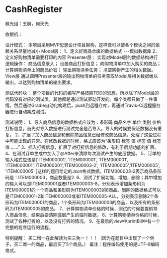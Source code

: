 # CashRegister

枫光组：王枫，何天光


收银机：

设计模式：
    本项目采用MVP思想设计项目架构，这样做可以使各个模块之间的依赖关系尽量地减小
    Model层：
        1、定义好商品仓库的数据格式 ---模拟数据库
        2、定义好购物清单需要打印的内容
    Presenter层：
        实现对Model层的数据结构进行逻辑操作：
            商品信息录入；
            设置商品打折信息；
            向购物清单中加入购买的商品；
            计算购物清单上的商品价钱；
            输出购物清单任务；
            清空购物产生的相关数据。
    View层
        通过调用Presenter层的输出购物清单的任务获取Model层相关数据给以输出，以达到购物清单的输出要求。

测试代码块：
    整个项目的代码的编写严格按照TDD的思想，所以除了Model层的代码没有对应的测试类，其他都是通过测试驱动开发的。每个类都只做了一件事情。然后通过Gradle自动化构建后，push到远程仓库，再通过Travis-Ci远程服务器进行自动集成测试。

测试说明：
    1、导入商品信息的数据格式应该为：条形码 商品名字 单位 类别 价格 打折信息。首先对导入数据进行测试完全是否导入，导入的时候要保证数据没有重复。
    2、扩展了加入商品信息和删除商品信息已经修改商品信息，处理了这些过程中可能出现的异常。在修改数据的时候，格式应该为“条形码 标签 值 标签 值 标签 值 ......”
    3、插入打折信息，扩展了对打折信息的修改，有利于后期功能的扩展。
    4、在测试订单生成中加入了@After来清除每次测试产生的底层数据。
    5、订单的输入格式应该是['ITEM000001', 'ITEM000001', 'ITEM000001', 'ITEM000001','ITEM000001','ITEM000003-2', 'ITEM000005','ITEM000005', 'ITEM000005' ]这样的题目给定的Json格式数据。ITEM000003-2表示商品条形码是：ITEM000003，商品数量是2.
    6、测试了扩展功能，增加，删除；其中增加的输入可以是ITEM000001或者ITEM000003-8，分别表示增加条形码为ITEM000001的一个商品和条形码为ITEM000003的8商品。删除的数据格式可以是ITEM000001-2和ITEM000003或者ITEM000005-ALL，分别表示删除2个条形码为ITEM000001的商品，1个条形码为ITEM000003的商品，以及所有的条形码为ITEM000005的商品。
    7、计算购物清单价格的时候，测试的时候要提前导入商品信息，结束后要清除底层产生的临时数据。
    8、计算购物清单价格的时候，测试了各种打折的，以及没有打折的情况。
    9、在最后的view中printBill中有一个完整的程序运行的流程。


特别提醒：
    买二增一在此解读为买三免一！！！（因为在题目中出现了一个例子，买二赠一的商品，最后买了5个商品。）
备注：程序编码使用的是UTF-8编码格式。
